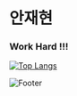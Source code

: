 # 안재현

### Work Hard !!!
[![Top Langs](https://github-readme-stats.vercel.app/api/top-langs/?username=MGuRi&layout=compact&theme=dracula)](https://github.com/anuraghazra/github-readme-stats)

![Footer](https://capsule-render.vercel.app/api?type=waving&color=auto&height=200&section=footer)
